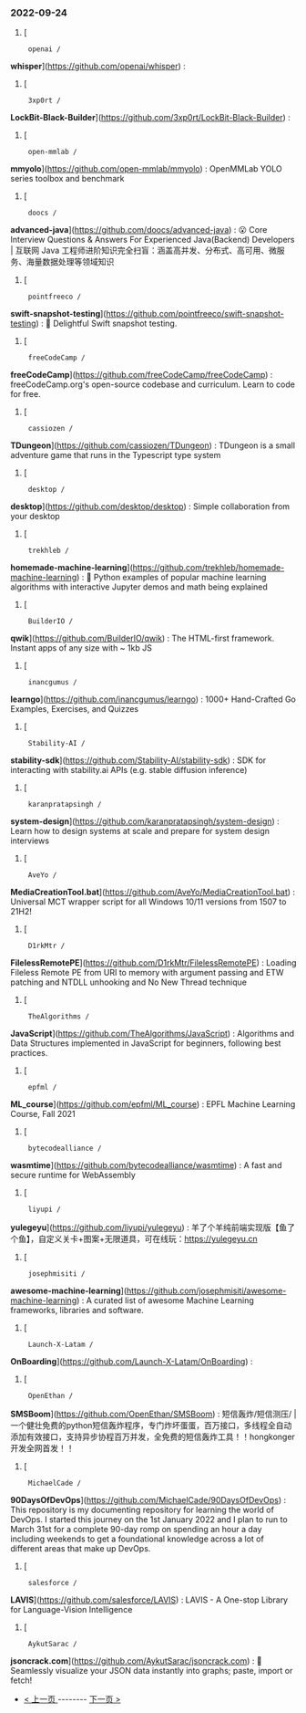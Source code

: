 ### 2022-09-24 
1. [
    

        openai /
**whisper**](https://github.com/openai/whisper) : 
1. [
    

        3xp0rt /
**LockBit-Black-Builder**](https://github.com/3xp0rt/LockBit-Black-Builder) : 
1. [
    

        open-mmlab /
**mmyolo**](https://github.com/open-mmlab/mmyolo) : OpenMMLab YOLO series toolbox and benchmark
1. [
    

        doocs /
**advanced-java**](https://github.com/doocs/advanced-java) : 😮 Core Interview Questions & Answers For Experienced Java(Backend) Developers | 互联网 Java 工程师进阶知识完全扫盲：涵盖高并发、分布式、高可用、微服务、海量数据处理等领域知识
1. [
    

        pointfreeco /
**swift-snapshot-testing**](https://github.com/pointfreeco/swift-snapshot-testing) : 📸 Delightful Swift snapshot testing.
1. [
    

        freeCodeCamp /
**freeCodeCamp**](https://github.com/freeCodeCamp/freeCodeCamp) : freeCodeCamp.org's open-source codebase and curriculum. Learn to code for free.
1. [
    

        cassiozen /
**TDungeon**](https://github.com/cassiozen/TDungeon) : TDungeon is a small adventure game that runs in the Typescript type system
1. [
    

        desktop /
**desktop**](https://github.com/desktop/desktop) : Simple collaboration from your desktop
1. [
    

        trekhleb /
**homemade-machine-learning**](https://github.com/trekhleb/homemade-machine-learning) : 🤖 Python examples of popular machine learning algorithms with interactive Jupyter demos and math being explained
1. [
    

        BuilderIO /
**qwik**](https://github.com/BuilderIO/qwik) : The HTML-first framework. Instant apps of any size with ~ 1kb JS
1. [
    

        inancgumus /
**learngo**](https://github.com/inancgumus/learngo) : 1000+ Hand-Crafted Go Examples, Exercises, and Quizzes
1. [
    

        Stability-AI /
**stability-sdk**](https://github.com/Stability-AI/stability-sdk) : SDK for interacting with stability.ai APIs (e.g. stable diffusion inference)
1. [
    

        karanpratapsingh /
**system-design**](https://github.com/karanpratapsingh/system-design) : Learn how to design systems at scale and prepare for system design interviews
1. [
    

        AveYo /
**MediaCreationTool.bat**](https://github.com/AveYo/MediaCreationTool.bat) : Universal MCT wrapper script for all Windows 10/11 versions from 1507 to 21H2!
1. [
    

        D1rkMtr /
**FilelessRemotePE**](https://github.com/D1rkMtr/FilelessRemotePE) : Loading Fileless Remote PE from URI to memory with argument passing and ETW patching and NTDLL unhooking and No New Thread technique
1. [
    

        TheAlgorithms /
**JavaScript**](https://github.com/TheAlgorithms/JavaScript) : Algorithms and Data Structures implemented in JavaScript for beginners, following best practices.
1. [
    

        epfml /
**ML_course**](https://github.com/epfml/ML_course) : EPFL Machine Learning Course, Fall 2021
1. [
    

        bytecodealliance /
**wasmtime**](https://github.com/bytecodealliance/wasmtime) : A fast and secure runtime for WebAssembly
1. [
    

        liyupi /
**yulegeyu**](https://github.com/liyupi/yulegeyu) : 羊了个羊纯前端实现版【鱼了个鱼】，自定义关卡+图案+无限道具，可在线玩：https://yulegeyu.cn
1. [
    

        josephmisiti /
**awesome-machine-learning**](https://github.com/josephmisiti/awesome-machine-learning) : A curated list of awesome Machine Learning frameworks, libraries and software.
1. [
    

        Launch-X-Latam /
**OnBoarding**](https://github.com/Launch-X-Latam/OnBoarding) : 
1. [
    

        OpenEthan /
**SMSBoom**](https://github.com/OpenEthan/SMSBoom) : 短信轰炸/短信测压/ | 一个健壮免费的python短信轰炸程序，专门炸坏蛋蛋，百万接口，多线程全自动添加有效接口，支持异步协程百万并发，全免费的短信轰炸工具！！hongkonger开发全网首发！！
1. [
    

        MichaelCade /
**90DaysOfDevOps**](https://github.com/MichaelCade/90DaysOfDevOps) : This repository is my documenting repository for learning the world of DevOps. I started this journey on the 1st January 2022 and I plan to run to March 31st for a complete 90-day romp on spending an hour a day including weekends to get a foundational knowledge across a lot of different areas that make up DevOps.
1. [
    

        salesforce /
**LAVIS**](https://github.com/salesforce/LAVIS) : LAVIS - A One-stop Library for Language-Vision Intelligence
1. [
    

        AykutSarac /
**jsoncrack.com**](https://github.com/AykutSarac/jsoncrack.com) : 🔮 Seamlessly visualize your JSON data instantly into graphs; paste, import or fetch! 

- [ < 上一页 ](https://github.com/able8/github-trending-daily-record/blob/master/2022-09-23.md) -------- [ 下一页 > ](https://github.com/able8/github-trending-daily-record/blob/master/2022-09-25.md)